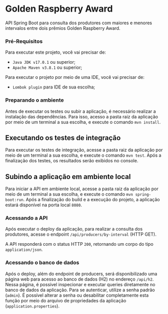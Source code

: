 # Golden Raspberry Award
API Spring Boot para consulta dos produtores com maiores e menores intervalos entre dois prêmios Golden Raspberry Award.

### Pré-Requisitos
Para executar este projeto, você vai precisar de:
* `Java JDK v17.0.1` ou superior;
* `Apache Maven v3.8.1` ou superior;

Para executar o projeto por meio de uma IDE, você vai precisar de:
* `Lombok plugin` para IDE de sua escolha;

### Preparando o ambiente
Antes de executar os testes ou subir a aplicação, é necessário realizar a instalação das dependências.
Para isso, acesso a pasta raiz da aplicação por meio de um terminal a sua escolha, e execute o comando `mvn install`.

## Executando os testes de integração
Para executar os testes de integração, acesse a pasta raiz da aplicação por meio de um terminal a sua escolha, e execute o comando `mvn test`.
Após a finalização dos testes, os resultados serão exibidos no console.

## Subindo a aplicação em ambiente local
Para iniciar a API em ambiente local, acesse a pasta raiz da aplicação por meio de um terminal a sua escolha, e execute o comando `mvn spring-boot:run`. 
Após a finalização do build e a execução do projeto, a aplicação estará disponível na porta local `8080`.

### Acessando a API
Após executar o deploy da aplicação, para realizar a consulta dos produtores, acesse o endpoint `/api/producers/by-interval` (HTTP GET). 

A API responderá com o status HTTP `200`, retornando um corpo do tipo `application/json`.

### Acessando o banco de dados
Após o deploy, além do endpoint de producers, será disponibilizado uma página web para acesso ao banco de dados (H2) no endereço `/api/h2`. 
Nessa página, é possível inspecionar e executar queries diretamente no banco de dados da aplicação.
Para se autenticar, utilize a senha padrão (`admin`). É possível alterar a senha ou desabilitar completamente esta função por meio do arquivo de propriedades da aplicação (`application.properties`).


